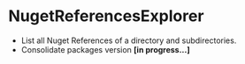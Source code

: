 # NugetReferencesExplorer

* List all Nuget References of a directory and subdirectories.
* Consolidate packages version **[in progress...]**
